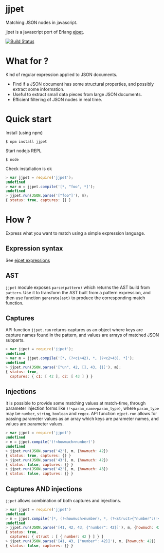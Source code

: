 # jjpet

Matching JSON nodes in javascript.

jjpet is a javascript port of Erlang [ejpet](https://github.com/nmichel/ejpet).

[![Build Status](https://travis-ci.org/nmichel/jjpet.png)](https://travis-ci.org/nmichel/jjpet)


# What for ?

Kind of regular expression applied to JSON documents.

* Find if a JSON document has some structural properties, and possibly extract some information.
* Useful to extract small data pieces from large JSON documents.
* Efficient filtering of JSON nodes in real time.


# Quick start

Install (using npm)

```shell
$ npm install jjpet
```

Start nodejs REPL

```shell
$ node
```

Check installation is ok

```javascript
> var jjpet = require('jjpet');
undefined
> var m = jjpet.compile('[*, "foo", *]');
undefined
> jjpet.run(JSON.parse('["foo"]'), m);
{ status: true, captures: {} }
```

# How ?

Express what you want to match using a simple expression language.

## Expression syntax

See [ejpet expressions](https://github.com/nmichel/ejpet/blob/master/README.md#expression-syntax)

## AST

```jjpet``` module exposes ```parse(pattern)``` which returns the AST build from ```pattern```. Use it to transform the AST built
from a pattern expression, and then use function ```generate(ast)``` to produce the corresponding  match function.

## Captures

API function `jjpet.run` returns captures as an object where keys are capture names found in the pattern, and values are arrays
 of matched JSON subparts.

```javascript
> var jjpet = require('jjpet');
undefined
> var m = jjpet.compile('[*, (?<c1>42), *, (?<c2>43), *]');
undefined
> jjpet.run(JSON.parse('["un", 42, [], 43, {}]'), m);
{ status: true,
  captures: { c1: [ 42 ], c2: [ 43 ] } }
```

## Injections

It is possible to provide some matching values at match-time, through parameter injection forms like `(!<param_name>param_type)`, where `param_type` may be `number`, `string`, `boolean` and `regex`.
API function `ejpet.run` allows for passing parameter values as an array which keys are parameter names, and values are parameter values.

```javascript
> var jjpet = require('jjpet')
undefined
> m = jjpet.compile('(!<howmuch>number)')
undefined
> jjpet.run(JSON.parse('42'), m, {howmuch: 42})
{ status: true, captures: {} }
> jjpet.run(JSON.parse('43'), m, {howmuch: 42})
{ status: false, captures: {} }
> jjpet.run(JSON.parse('42'), m, {howmuch: 43})
{ status: false, captures: {} }
```

## Captures AND injections

`jjpet` allows combination of both captures and injections.

```javascript
> var jjpet = require('jjpet')
undefined
> m = jjpet.compile('[*, (!<howmuch>number), *, (?<struct>{"number":(!<howmuch>number)}), *]')
undefined
> jjpet.run(JSON.parse('[41, 42, 43, {"number": 42}]'), m, {howmuch: 42})
{ status: true,
  captures: { struct : [ { number: 42 } ] } }
> jjpet.run(JSON.parse('[41, 43, {"number": 42}]'), m, {howmuch: 42})
{ status: false, captures: {} }
```
